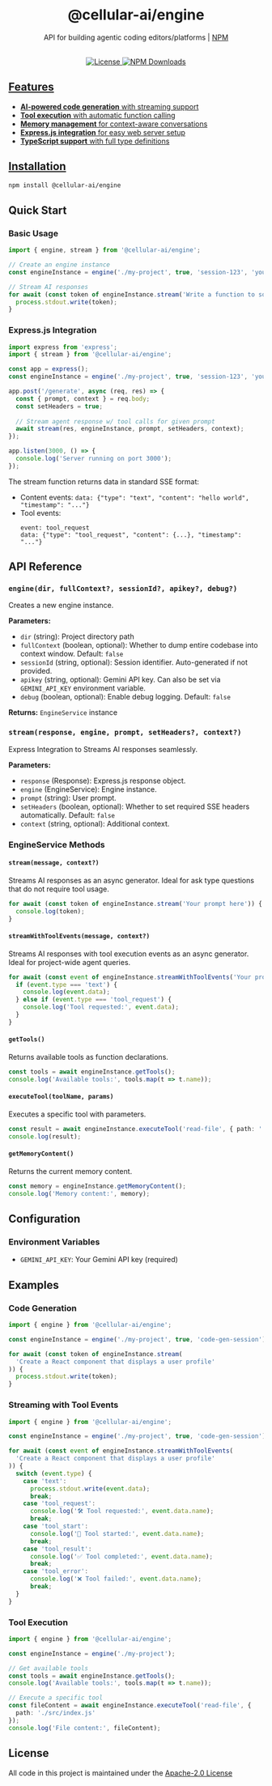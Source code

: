 <div align='center'>
  <h1>@cellular-ai/engine</h1>
  <p>API for building agentic coding editors/platforms |
   <a href="https://www.npmjs.com/package/@cellular-ai/engine">NPM</p></p>
</div>

<br>

<div align='center'>
	<img
	    src="https://img.shields.io/github/license/vincent-qc/cellular-engine?style=for-the-badge"
	    alt="License"
	/>
  <img
		src='https://img.shields.io/npm/d18m/%40cellular-ai%2Fengine?style=for-the-badge'
		alt='NPM Downloads'
	/>
</div>

## Features

- **AI-powered code generation** with streaming support
- **Tool execution** with automatic function calling
- **Memory management** for context-aware conversations
- **Express.js integration** for easy web server setup
- **TypeScript support** with full type definitions

## Installation

```bash
npm install @cellular-ai/engine
```

## Quick Start

### Basic Usage

```typescript
import { engine, stream } from '@cellular-ai/engine';

// Create an engine instance
const engineInstance = engine('./my-project', true, 'session-123', 'your-api-key');

// Stream AI responses
for await (const token of engineInstance.stream('Write a function to sort an array')) {
  process.stdout.write(token);
}
```

### Express.js Integration

```typescript
import express from 'express';
import { stream } from '@cellular-ai/engine';

const app = express();
const engineInstance = engine('./my-project', true, 'session-123', 'your-api-key');

app.post('/generate', async (req, res) => {
  const { prompt, context } = req.body;
  const setHeaders = true;
  
  // Stream agent response w/ tool calls for given prompt
  await stream(res, engineInstance, prompt, setHeaders, context);
});

app.listen(3000, () => {
  console.log('Server running on port 3000');
});
```

The stream function returns data in standard SSE format:
- Content events: `data: {"type": "text", "content": "hello world", "timestamp": "..."}`
- Tool events: 
  ```
  event: tool_request
  data: {"type": "tool_request", "content": {...}, "timestamp": "..."}
  ```

## API Reference

### `engine(dir, fullContext?, sessionId?, apikey?, debug?)`

Creates a new engine instance.

**Parameters:**
- `dir` (string): Project directory path
- `fullContext` (boolean, optional): Whether to dump entire codebase into context window. Default: `false`
- `sessionId` (string, optional): Session identifier. Auto-generated if not provided.
- `apikey` (string, optional): Gemini API key. Can also be set via `GEMINI_API_KEY` environment variable.
- `debug` (boolean, optional): Enable debug logging. Default: `false`

**Returns:** `EngineService` instance

### `stream(response, engine, prompt, setHeaders?, context?)`

Express Integration to Streams AI responses seamlessly.

**Parameters:**
- `response` (Response): Express.js response object.
- `engine` (EngineService): Engine instance.
- `prompt` (string): User prompt.
- `setHeaders` (boolean, optional): Whether to set required SSE headers automatically. Default: `false`
- `context` (string, optional): Additional context.

### EngineService Methods

#### `stream(message, context?)`

Streams AI responses as an async generator. Ideal for ask type questions that do not require tool usage.

```typescript
for await (const token of engineInstance.stream('Your prompt here')) {
  console.log(token);
}
```

#### `streamWithToolEvents(message, context?)`

Streams AI responses with tool execution events as an async generator. Ideal for project-wide agent queries.

```typescript
for await (const event of engineInstance.streamWithToolEvents('Your prompt here')) {
  if (event.type === 'text') {
    console.log(event.data);
  } else if (event.type === 'tool_request') {
    console.log('Tool requested:', event.data);
  }
}
```

#### `getTools()`

Returns available tools as function declarations.

```typescript
const tools = await engineInstance.getTools();
console.log('Available tools:', tools.map(t => t.name));
```

#### `executeTool(toolName, params)`

Executes a specific tool with parameters.

```typescript
const result = await engineInstance.executeTool('read-file', { path: './example.js' });
console.log(result);
```

#### `getMemoryContent()`

Returns the current memory content.

```typescript
const memory = engineInstance.getMemoryContent();
console.log('Memory content:', memory);
```

## Configuration

### Environment Variables

- `GEMINI_API_KEY`: Your Gemini API key (required)

## Examples

### Code Generation

```typescript
import { engine } from '@cellular-ai/engine';

const engineInstance = engine('./my-project', true, 'code-gen-session');

for await (const token of engineInstance.stream(
  'Create a React component that displays a user profile'
)) {
  process.stdout.write(token);
}
```

### Streaming with Tool Events

```typescript
import { engine } from '@cellular-ai/engine';

const engineInstance = engine('./my-project', true, 'code-gen-session');

for await (const event of engineInstance.streamWithToolEvents(
  'Create a React component that displays a user profile'
)) {
  switch (event.type) {
    case 'text':
      process.stdout.write(event.data);
      break;
    case 'tool_request':
      console.log('🛠️ Tool requested:', event.data.name);
      break;
    case 'tool_start':
      console.log('🚀 Tool started:', event.data.name);
      break;
    case 'tool_result':
      console.log('✅ Tool completed:', event.data.name);
      break;
    case 'tool_error':
      console.log('❌ Tool failed:', event.data.name);
      break;
  }
}
```

### Tool Execution

```typescript
import { engine } from '@cellular-ai/engine';

const engineInstance = engine('./my-project');

// Get available tools
const tools = await engineInstance.getTools();
console.log('Available tools:', tools.map(t => t.name));

// Execute a specific tool
const fileContent = await engineInstance.executeTool('read-file', {
  path: './src/index.js'
});
console.log('File content:', fileContent);
```

## License
All code in this project is maintained under the [Apache-2.0 License](./LICENSE)

